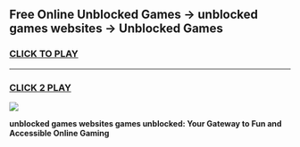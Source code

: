 
## Free Online Unblocked Games → unblocked games websites → Unblocked Games
<h3>
<a href="https://premium.freeplayer.one?title=unblocked_games_websites&ref=21F">CLICK TO PLAY</a></h3>
<hr>

<h3>
<a href="https://premium.freeplayer.one?title=unblocked_games_websites&ref=21F">CLICK 2 PLAY</a>
  
</h3>

<a href="https://premium.freeplayer.one?title=unblocked_games_websites&ref=21F/"><img src="https://clearcache.store/games.png"></a>


**unblocked games websites games unblocked: Your Gateway to Fun and Accessible Online Gaming**
